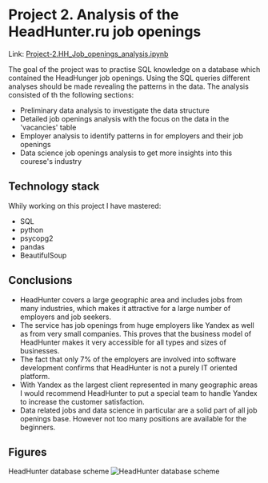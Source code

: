 # Project 2. Analysis of the HeadHunter.ru job openings
Link: [Project-2.HH_Job_openings_analysis.ipynb](https://github.com/helios12/DataScienceProjects/blob/main/projects/project-2/Project-2.HH_Job_openings_analysis.ipynb)

The goal of the project was to practise SQL knowledge on a database which contained the HeadHunger job openings. Using the SQL queries different analyses should be made revealing the patterns in the data. The analysis consisted of th the following sections:

* Preliminary data analysis to investigate the data structure
* Detailed job openings analysis with the focus on the data in the 'vacancies' table
* Employer analysis to identify patterns in for employers and their job openings
* Data science job openings analysis to get more insights into this courese's industry 

## Technology stack
Whily working on this project I have mastered:

* SQL
* python
* psycopg2
* pandas
* BeautifulSoup

## Conclusions
* HeadHunter covers a large geographic area and includes jobs from many industries, which makes it attractive for a large number of employers and job seekers.
* The service has job openings from huge employers like Yandex as well as from very small companies. This proves that the business model of HeadHunter makes it very accessible for all types and sizes of businesses. 
* The fact that only 7% of the employers are involved into software development confirms that HeadHunter is not a purely IT oriented platform.
* With Yandex as the largest client represented in many geographic areas I would recommend HeadHunter to put a special team to handle Yandex to increase the customer satisfaction.
* Data related jobs and data science in particular are a solid part of all job openings base. However not too many positions are available for the beginners. 

## Figures
HeadHunter database scheme
![HeadHunter database scheme](https://i.imgur.com/lxdiHWE.png)
